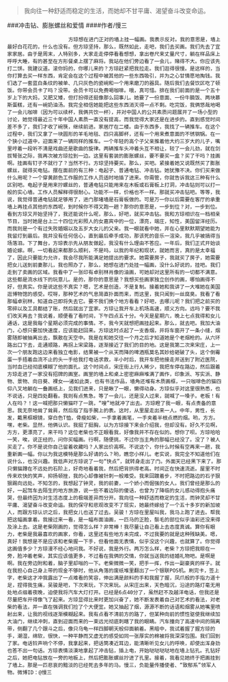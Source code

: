 > 我向往一种舒适而稳定的生活，而她却不甘平庸、渴望奋斗改变命运。

###冲击钻、膨胀螺丝和爱情
####作者/慢三

						方琼想在进门正对的墙上挂一幅画。我表示反对。我的意思是，墙上最好白花花的，什么也没有。但方琼坚持，那么，既然如此，走吧，我们去买画。我们先去了宜家家居。由于是周末，人特别多，大家走走停停看看想想，拿出卷尺来丈量尺寸，躺在样品床上呼呼大睡，有的甚至在方形餐桌上摆了麻将。我站在他们旁边看了一会儿，赌得不大。你应该先打二饼。我建议道。滚你妈的，你哪儿来的？方琼赶紧把我拉走。我们逛得很慢。是这样的，当你打算去买一样东西，肯定会在这个过程中被其他的一些东西吸引，并为之心甘情愿地掏钱。我们选了一套蓝白条纹的被单、几只灰色的瓷碗和一个用来磨刀的器具。随后我们去餐饮区吃了顿饭。你带会员卡了吗？没带。会员卡可以免费喝咖啡。哦，真可惜。排在我们前面的是一个五十岁上下的大妈，又肥又矮，但打扮得还挺像那么回事儿。她要了一份意面、一份牛腩饭、两块慕斯蛋糕，还有一碗奶油汤。我完全相信她能把这些东西消灭得一点不剩。吃完饭，我俩悠哉地喝了一会儿咖啡（因为可以续杯，我俩共饮一杯），并对中国人的公共素质问题展开了一场小型的讨论，她觉得最近三十年中国人素质一直没有提高，而我觉得大家还是在进步的。直到感觉时间差不多了，我们才收了碗筷，继续前进。家居厅在二楼。由于东西多，我找了一辆推车。在这个过程中，我们又拿了一块圆形的羊毛地毯、四只高脚杯，还有一个用来煮意面的不锈钢锅。在一个狭小过道中，迎面来了一辆同样的推车。一个年轻的高个子父亲推着他大约三岁大的儿子，嘴里哼着一段听不清是戏曲还是歌曲的旋律。两辆推车头冲着头互不相让，较了一会儿劲，就在剑拔弩张之际，我再次被方琼拉到一边。这里有套装的膨胀螺丝，要不要买一盒？买了干吗？挂画啊。挂画有钉子不就行了？当然不行。方琼坚持要买。那么，买吧。紧接着她又说既然买了膨胀螺丝，就得买电钻。摆在面前的有三种：电起子、普通电钻、冲击钻。她犹豫不决。你们买来做什么用呢？一个穿黄颜色工作服的工作人员适时地插了进来。你甭管，你就告诉我这三种有什么区别吧。电起子是用来拧螺丝的，普通电钻只能用来在木板或石膏板上打洞，冲击钻则可以打一般的实心墙。工作人员解释得很耐心。功能不一样，价格也不一样。那就买冲击钻吧。等等，我说，我觉得普通电钻就足够用了，进门那堵墙是石膏板做的。可是万一你以后需要在客厅的承重墙上再挂点其他的东西呢，到时候你不得又跑一趟？那你的意思是，一步到位？对，一步到位。看到方琼又开始坚持了，我还能说什么呢，那么，好吧，就买冲击钻。我和方琼相识在一档相亲节目，当时她是台上二十四位光彩照人的女嘉宾中的一位，漂亮，端庄，知性，美国留洋经历。而我则是一个有过失败婚姻以及五岁大女儿的父亲。我一眼就看中她，并在心里默默期望她能为我留灯到最后。我并没有任何信心，直到最后牵手成功，那该死的音乐一渲染，我几乎被搞得当场落泪。下了舞台，方琼表示先从朋友做起，我没有什么理由不答应。一年后，我们正式开始谈婚论嫁。啊，一切看起来都那么顺利，不是吗，以我的年纪和现状，就她而言，真的是太幸福了，因此只要能力允许，我会尽我所能满足她提出的要求。她需要房子，我就买了房子，她需要把女儿送到前妻那儿，我也照办了，那么，她想在进门处挂一幅画，没什么好说的，挂吧。我们走到了卖画的区域。我看中了一张印有卓别林肖像的油画，可她却对这里所有的一切都不满意。这些都是流水线下的玩意儿。是的，那你的意思是？我想买些画家独立创作的画，哪怕画得不好，但真实。你是说这些不真实？嗯，艺术是创造，不是复制。接着她和我讲了一大堆她在美国逛博物馆的感受。哎呀，那种艺术的气息简直扑面而来，而这里，我只闻到一丝腐臭。我看了看那幅卓别林，知道自己即将失去它。要不我们换个地方看看？好吧，去哪儿呢？我们把之前买的零碎以及工具都结了账，然后就出了宜家。方琼让我开车上机场高速，顺义方向。远吗？要不我们改天再去？我说着，顺便看了看时间，下午四点五十分。今天是星期六，晚上七点我得和女儿通话，这是我每个星期必须完成的事情。不，我今天就想把画挂起来。那么，就去吧。我加大油门，心想只要加快速度，应该能赶回来。方琼这时点起了一支香烟，并将车窗开了一条小缝，烟雾随即被抽离出去，飘散在天空中。我是在和她交往一个月之后才知道她是个老烟枪的。从六环路出口下去，走通顺路，再拐上宋梁路，逐渐接近了我们的目的地。这是我第二次来宋庄，上一次一个朋友跑这边来看独立电影，结果被一个从天而降的啤酒瓶莫名其妙给砸破了头，这个倒霉蛋一手捂着血流不止的头一手给我打电话求救，半小时后，我开车把他接走并送到了附近医院，当时血已经彻底模糊了他的面孔。这个时间点，宋庄街上行人稀少，我把车停在路边，然后跟着方琼走进了一家没有招牌的画室。画室的墙上和桌上密密麻麻堆满了画作，印象派、写实派、静物、景物、向日葵、裸女⋯⋯诸如此类，也有书法作品，墙角还堆有木质画框，一只咖啡色的猫四仰八叉地躺在一叠画纸上，见我们进来，只是瞅了一眼，懒得动身。方琼似乎对这里很熟悉，也不说话，只是四处翻看。我则有点焦急。等了一会儿，还是没人过来，就喊了一嗓子。老板！有人在吗？！这一喊把那只懒猫吓了一跳，“嗖”地就冲了出去。方琼瞪了我一眼，有点责备的意思。我无奈地耸了耸肩，然后指了指手腕上的表。这时，从里屋走出来一人。中年，男性，长发，戴黑框眼镜，穿白色T恤，骨瘦如柴，一手拿着画笔，一手夹着半根点燃的烟。哟，方方。嘿，老柴。显然，他俩认识。我挺了挺胸，以为方琼接下来会介绍我，但却没有。好久不见啊，方方，更漂亮了，来干吗？这位老柴也不正眼看我，好像我并不存在似的。想你了呗。方琼哈哈一笑，唉，说正经的，问你买幅画。行啊，随便挑，不过你当主角的那幅已经没了。没了？被人买走了。你不是说你自己留着收藏吗？人家出价高啊。不说这个，你什么时候有空再来一趟，我重新画一幅。你以为我这模特是那么好请的么？哟，瞧您小样儿。老实说，我完全不知道他们在说什么，也没兴趣。我低声对方琼说了一句“快点”，就转身走出了门。外面天已经黑下来了。那只懒猫蹲在不远处的石阶上，好奇地看着我，然后把背拱得老高。时间正在快速流逝。屋里不时传来欢快的笑声，抑扬顿挫，我的心却像被针刺一般难受。我来回踱着步，不时把路边的石子狠狠踢向远处。不知怎的，我想起了钟灵，我的前妻，一个娇小而倔强的女人。我们曾经是那么的好，一起驾车去陌生的地方旅游，说一些不着边际的傻话，也曾为了降临的女儿感动得抱头痛哭，但最终因为对生活态度上的极端差异而分开。我向往一种舒适而稳定的生活，而钟灵却不甘平庸、渴望奋斗改变命运。我的保守和悲观改变不了现实，她最终嫁给了一个五十多岁的新加坡人，而跟方琼认识之后，我把女儿也送了过去。吴骏！方琼在里屋叫我，我马上跑了进去。帮我把这幅画拿着。我接过来一看，是一幅布面油画，一匹马的正脸，鬃毛的部位似乎油彩还没来得及涂上去。这是老柴刚画的，觉得怎么样？非常棒！我尽量让自己看上去态度真诚。算你有眼力，老柴是我最喜欢的画家，你看，这里还有些地方未完成，不过我要的就是这种残缺美。嗯，真好！我想是不是应该和老柴握一下手，但看他面无表情，似乎没这个兴趣，也就算了。你觉得这画值多少？方琼漫不经心地问我。不好说，我是外行。两万怎么样，老柴？方琼把我晾在一旁，脸冲着老柴，其实应该值更多，不过看在我俩的交情，你就当送我的结婚礼物吧。是啊是啊。我在旁边附和着，脑子里却嗡的一下。老柴微微一笑，把手一挥，作出一副豪爽的样子。就在我担心自己身上带的现金不够时，他从角落的废纸堆里翻出了一个银联POS机。刷完卡，签上字，老柴这才冲我露出了一点难看的笑容，伸出满是颜料的手和我握了握，凤爪般的手指力道十足，捏得我生痛，吴骏是吧，下次来玩，下次来玩。从宋庄出来，天色暗沉，沿途的路灯毫无用处地点缀着夜晚，迫使我将汽车大灯打开。已经是6点40分了，虽然赶不及越洋电话，但我还是尽量把车开得像飞了起来。方琼显得比来时更加兴奋了，她不断发表着自己对艺术的看法，对老柴的看法，并一直在强调我们捡了个大便宜。她又抽起了烟，源源不断的话语和烟雾从她嘴里喷射出来，让我的视线逐渐模糊起来。我有点看不清前方的路了，但某种向前的惯性驱使我继续加大油门，继续冲刺，直到迎面而来的一束远光彻底刺瞎了我的眼睛。汽车撞向了高速中间的隔离带，侧翻了几个跟斗之后，像只乌龟一样四脚朝天般仰面躺着。黑暗中，我试着握了握方琼的手，潮湿，绵软，很快，一种平静而又虚无的感受如同一张厚实的棉被将我深深包围。我们回到了家。电话铃声响个不停，我拿起来，把话筒凑近耳边，能清晰听见女儿的呼唤，却使出浑身劲也答不出一句话。方琼表情淡漠地拿起了冲击钻，插上电，开始哒哒哒哒地在墙上钻孔。孔钻好之后，她把电钻放在一旁的地板上，然后把膨胀螺丝拧进了孔里。接着，我看见她终于把画挂到了墙上。那是一匹悲哀的黯淡的已经死去多年的马。慢三，负能量传播使者、“致郁系”领军人物。微博ID：@慢三 
